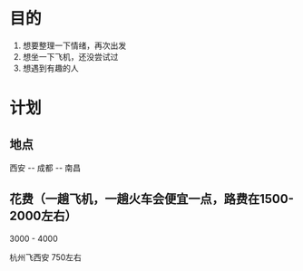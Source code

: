 # 目的
1. 想要整理一下情绪，再次出发
2. 想坐一下飞机，还没尝试过
3. 想遇到有趣的人


# 计划
## 地点
西安  --  成都  --  南昌
## 花费（一趟飞机，一趟火车会便宜一点，路费在1500-2000左右）
3000 - 4000

杭州飞西安 750左右